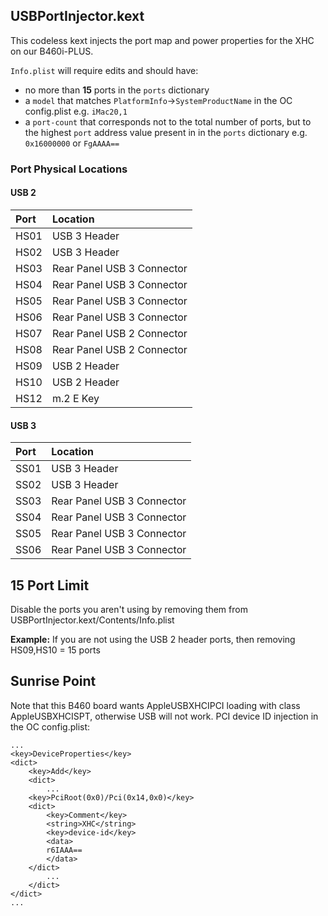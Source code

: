 ## USBPortInjector.kext

This codeless kext injects the port map and power properties for the XHC on our B460i-PLUS.

```Info.plist``` will require edits and should have:
* no more than **15** ports in the ```ports``` dictionary
* a ```model``` that matches ```PlatformInfo```&#8594;```SystemProductName```  in the OC config.plist e.g. ```iMac20,1```
* a ```port-count``` that corresponds not to the total number of ports, but to the highest ```port``` address value present in in the ```ports``` dictionary e.g. ```0x16000000``` or ```FgAAAA==```

### Port Physical Locations

#### USB 2

| Port | Location                   |
|:-----|:---------------------------|
| HS01 | USB 3 Header               |
| HS02 | USB 3 Header               |
| HS03 | Rear Panel USB 3 Connector |
| HS04 | Rear Panel USB 3 Connector |
| HS05 | Rear Panel USB 3 Connector |
| HS06 | Rear Panel USB 3 Connector |
| HS07 | Rear Panel USB 2 Connector |
| HS08 | Rear Panel USB 2 Connector |
| HS09 | USB 2 Header               |
| HS10 | USB 2 Header               |
| HS12 | m.2 E Key                  |

#### USB 3

| Port | Location                   |
|:-----|:---------------------------|
| SS01 | USB 3 Header               |
| SS02 | USB 3 Header               |
| SS03 | Rear Panel USB 3 Connector |
| SS04 | Rear Panel USB 3 Connector |
| SS05 | Rear Panel USB 3 Connector |
| SS06 | Rear Panel USB 3 Connector |

## 15 Port Limit

Disable the ports you aren't using by removing them from USBPortInjector.kext/Contents/Info.plist

**Example:** If you are not using the USB 2 header ports, then removing HS09,HS10 = 15 ports

## Sunrise Point

Note that this B460 board wants AppleUSBXHCIPCI loading with class AppleUSBXHCISPT, otherwise USB will not work. PCI device ID injection in the OC config.plist:

```
...
<key>DeviceProperties</key>
<dict>
    <key>Add</key>
    <dict>
        ...
	<key>PciRoot(0x0)/Pci(0x14,0x0)</key>
	<dict>
		<key>Comment</key>
		<string>XHC</string>
		<key>device-id</key>
		<data>
		r6IAAA==
		</data>
	</dict>
        ...
    </dict>
</dict>
...

```
